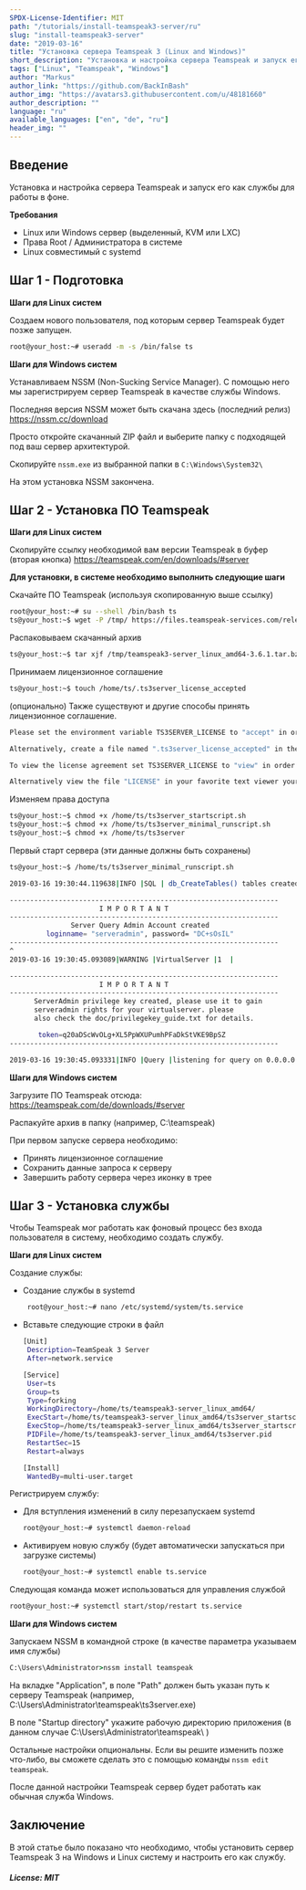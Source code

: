 ```yaml
---
SPDX-License-Identifier: MIT
path: "/tutorials/install-teamspeak3-server/ru"
slug: "install-teamspeak3-server"
date: "2019-03-16"
title: "Установка сервера Teamspeak 3 (Linux and Windows)"
short_description: "Установка и настройка сервера Teamspeak и запуск его как службы для работы в фоне."
tags: ["Linux", "Teamspeak", "Windows"]
author: "Markus"
author_link: "https://github.com/BackInBash"
author_img: "https://avatars3.githubusercontent.com/u/48181660"
author_description: ""
language: "ru"
available_languages: ["en", "de", "ru"]
header_img: ""
---
```



## Введение

Установка и настройка сервера Teamspeak и запуск его как службы для работы в фоне.

**Требования**
+ Linux или Windows сервер (выделенный, KVM или LXC)
+ Права Root / Администратора в системе
+ Linux cовместимый с systemd

## Шаг 1 - Подготовка

**Шаги для Linux систем**

Создаем нового пользователя, под которым сервер Teamspeak будет позже запущен.

```bash
root@your_host:~# useradd -m -s /bin/false ts
```

**Шаги для Windows систем**

Устанавливаем NSSM (Non-Sucking Service Manager). С помощью него мы зарегистрируем сервер Teamspeak в качестве службы Windows.

Последняя версия NSSM может быть скачана здесь (последний релиз)
https://nssm.cc/download

Просто откройте скачанный ZIP файл и выберите папку с подходящей под ваш сервер архитектурой.

Скопируйте `nssm.exe` из выбранной папки в `C:\Windows\System32\`

На этом установка NSSM закончена.

## Шаг 2 - Установка ПО Teamspeak

**Шаги для Linux систем**

Скопируйте ссылку необходимой вам версии Teamspeak в буфер (вторая кнопка)
https://teamspeak.com/en/downloads/#server

**Для установки, в системе необходимо выполнить следующие шаги**

Скачайте ПО Teamspeak (используя скопированную выше ссылку)

```bash
root@your_host:~# su --shell /bin/bash ts
ts@your_host:~$ wget -P /tmp/ https://files.teamspeak-services.com/releases/server/3.6.1/teamspeak3-server_linux_amd64-3.6.1.tar.bz2
```
Распаковываем скачанный архив

```bash
ts@your_host:~$ tar xjf /tmp/teamspeak3-server_linux_amd64-3.6.1.tar.bz2 -C /home/ts
```

Принимаем лицензионное соглашение

```bash
ts@your_host:~$ touch /home/ts/.ts3server_license_accepted
```

(опционально) Также существуют и другие способы принять лицензионное соглашение.

```bash
Please set the environment variable TS3SERVER_LICENSE to "accept" in order to accept the license agreement.

Alternatively, create a file named ".ts3server_license_accepted" in the working directory or start the server with the command line parameter "license_accepted=1".

To view the license agreement set TS3SERVER_LICENSE to "view" in order to print the license to the console.

Alternatively view the file "LICENSE" in your favorite text viewer yourself.
```

Изменяем права доступа

```bash
ts@your_host:~$ chmod +x /home/ts/ts3server_startscript.sh
ts@your_host:~$ chmod +x /home/ts/ts3server_minimal_runscript.sh
ts@your_host:~$ chmod +x /home/ts/ts3server
``` 

Первый старт сервера (эти данные должны быть сохранены)

```bash
ts@your_host:~$ /home/ts/ts3server_minimal_runscript.sh

2019-03-16 19:30:44.119638|INFO |SQL | db_CreateTables() tables created

------------------------------------------------------------------
                      I M P O R T A N T                           
------------------------------------------------------------------
               Server Query Admin Account created                 
         loginname= "serveradmin", password= "DC+sOsIL"
------------------------------------------------------------------
^
2019-03-16 19:30:45.093089|WARNING |VirtualServer |1  |

------------------------------------------------------------------
                      I M P O R T A N T                           
------------------------------------------------------------------
      ServerAdmin privilege key created, please use it to gain 
      serveradmin rights for your virtualserver. please
      also check the doc/privilegekey_guide.txt for details.

       token=q20aDScWvOLg+XL5PpWXUPumhPFaDkStVKE9BpSZ
------------------------------------------------------------------

2019-03-16 19:30:45.093331|INFO |Query |listening for query on 0.0.0.0:10011, [::]:10011
```

**Шаги для Windows систем**

Загрузите ПО Teamspeak отсюда:
https://teamspeak.com/de/downloads/#server

Распакуйте архив в папку (например, C:\teamspeak)

При первом запуске сервера необходимо:
+ Принять лицензионное соглашение
+ Сохранить данные запроса к серверу
+ Завершить работу сервера через иконку в трее

## Шаг 3 - Установка службы

Чтобы Teamspeak мог работать как фоновый процесс без входа пользователя в систему, необходимо создать службу.

**Шаги для Linux систем**

Создание службы:

+ Создание службы в systemd
  ```bash
   root@your_host:~# nano /etc/systemd/system/ts.service
   ```
+ Вставьте следующие строки в файл
   ```bash
   [Unit]
    Description=TeamSpeak 3 Server
    After=network.service

   [Service]
    User=ts
    Group=ts
    Type=forking
    WorkingDirectory=/home/ts/teamspeak3-server_linux_amd64/
    ExecStart=/home/ts/teamspeak3-server_linux_amd64/ts3server_startscript.sh start
    ExecStop=/home/ts/teamspeak3-server_linux_amd64/ts3server_startscript.sh stop
    PIDFile=/home/ts/teamspeak3-server_linux_amd64/ts3server.pid
    RestartSec=15
    Restart=always

   [Install]
    WantedBy=multi-user.target
   ```
   
Регистрируем службу:

+ Для вступления изменений в силу перезапускаем systemd
  ```bash
  root@your_host:~# systemctl daemon-reload
  ```
+ Активируем новую службу (будет автоматически запускаться при загрузке системы)
  ```bash
  root@your_host:~# systemctl enable ts.service
  ```

Следующая команда может использоваться для управления службой
```bash
root@your_host:~# systemctl start/stop/restart ts.service
 ``` 

**Шаги для Windows систем**

Запускаем NSSM в командной строке (в качестве параметра указываем имя службы)

```cmd
C:\Users\Administrator>nssm install teamspeak
```

На вкладке "Application", в поле "Path" должен быть указан путь к серверу Teamspeak (например, C:\Users\Administrator\teamspeak\ts3server.exe)

В поле "Startup directory" укажите рабочую директорию приложения (в данном случае C:\Users\Administrator\teamspeak\ )

Остальные настройки опциональны. Если вы решите изменить позже что-либо, вы сможете сделать это с помощью команды `nssm edit teamspeak`.

После данной настройки Teamspeak сервер будет работать как обычная служба Windows.

## Заключение

В этой статье было показано что необходимо, чтобы установить сервер Teamspeak 3 на Windows и Linux систему и настроить его как службу.

##### License: MIT

<!---

Contributors's Certificate of Origin

By making a contribution to this project, I certify that:

(a) The contribution was created in whole or in part by me and I have
    the right to submit it under the license indicated in the file; or

(b) The contribution is based upon previous work that, to the best of my
    knowledge, is covered under an appropriate license and I have the
    right under that license to submit that work with modifications,
    whether created in whole or in part by me, under the same license
    (unless I am permitted to submit under a different license), as
    indicated in the file; or

(c) The contribution was provided directly to me by some other person
    who certified (a), (b) or (c) and I have not modified it.

(d) I understand and agree that this project and the contribution are
    public and that a record of the contribution (including all personal
    information I submit with it, including my sign-off) is maintained
    indefinitely and may be redistributed consistent with this project
    or the license(s) involved.

Signed-off-by: Markus, markus@omg-network.de

-->

